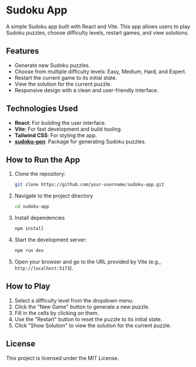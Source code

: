 # Sudoku App

A simple Sudoku app built with React and Vite. This app allows users to play Sudoku puzzles, choose difficulty levels, restart games, and view solutions.

## Features

- Generate new Sudoku puzzles.
- Choose from multiple difficulty levels: Easy, Medium, Hard, and Expert.
- Restart the current game to its initial state.
- View the solution for the current puzzle.
- Responsive design with a clean and user-friendly interface.

## Technologies Used

- **React**: For building the user interface.
- **Vite**: For fast development and build tooling.
- **Tailwind CSS**: For styling the app.
- [**sudoku-gen**](https://github.com/petewritescode/sudoku-gen): Package for generating Sudoku puzzles.

## How to Run the App

1. Clone the repository:
   ```bash
   git clone https://github.com/your-username/sudoku-app.git

2. Navigate to the project directory
   ```bash
   cd sudoku-app    

3. Install dependencies
   ```bash
   npm install

4. Start the development server:
   ```bash
   npm run dev

5. Open your browser and go to the URL provided by Vite (e.g., `http://localhost:5173`).

## How to Play

1. Select a difficulty level from the dropdown menu.
2. Click the "New Game" button to generate a new puzzle.
3. Fill in the cells by clicking on them.
4. Use the "Restart" button to reset the puzzle to its initial state.
5. Click "Show Solution" to view the solution for the current puzzle.

## License

This project is licensed under the MIT License.